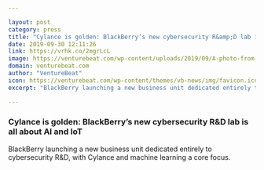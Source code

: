 ```yaml
---

layout: post
category: press
title: "Cylance is golden: BlackBerry’s new cybersecurity R&amp;D lab is all about AI and IoT"
date: 2019-09-30 12:11:26
link: https://vrhk.co/2mgrLcL
image: https://venturebeat.com/wp-content/uploads/2019/09/A-photo-from-the-BlackBerry-Network-Operations-Center-in-Waterloo-Canada..jpg?w=1200&strip=all
domain: venturebeat.com
author: "VentureBeat"
icon: https://venturebeat.com/wp-content/themes/vb-news/img/favicon.ico
excerpt: "BlackBerry launching a new business unit dedicated entirely to cybersecurity R&amp;D, with Cylance and machine learning a core focus."

---
```


### Cylance is golden: BlackBerry’s new cybersecurity R&amp;D lab is all about AI and IoT

BlackBerry launching a new business unit dedicated entirely to cybersecurity R&amp;D, with Cylance and machine learning a core focus.